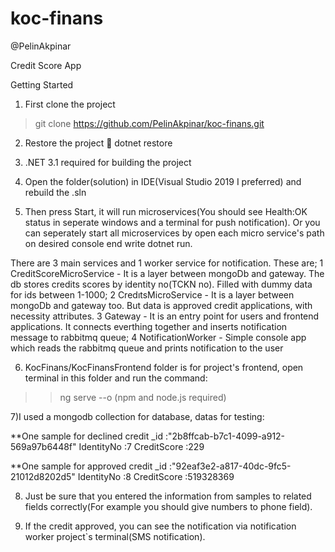 # koc-finans
@PelinAkpinar

Credit Score App

Getting Started
1) First clone the project
>git clone https://github.com/PelinAkpinar/koc-finans.git

2) Restore the project 🔨
dotnet restore

3) .NET 3.1  required for building the project

4) Open the folder(solution) in IDE(Visual Studio 2019 I preferred) and rebuild the .sln

5) Then press Start, it will run microservices(You should see Health:OK status in seperate windows and a terminal for push notification).
Or you can seperately start all microservices by open each micro service's path on desired console end write dotnet run.

There are 3 main services and 1 worker service for notification. These are;
	1 CreditScoreMicroService - It is a layer between mongoDb and gateway. The db stores credits scores by identity no(TCKN no).
Filled with dummy data for ids between 1-1000;
	2 CredıtsMicroService - It is a layer between mongoDb and gateway too. But data is approved credit applications, 
with necessity attributes.
	3 Gateway - It is an entry point for users and frontend applications. It connects everthing together and inserts notification message to
rabbitmq queue;
	4 NotificationWorker - Simple console app which reads the rabbitmq queue and prints notification to the user

6) KocFinans/KocFinansFrontend folder is for project's frontend, open terminal in this folder and run the command:
>>ng serve --o (npm and node.js required)

7)I used a mongodb collection for database, datas for testing:

**One sample for declined credit
    _id
    :"2b8ffcab-b7c1-4099-a912-569a97b6448f"
    IdentityNo
    :7
    CreditScore
    :229

**One sample for approved credit
    _id
    :"92eaf3e2-a817-40dc-9fc5-21012d8202d5"
    IdentityNo
    :8
    CreditScore
    :519328369

8) Just be sure that you entered the information from samples to related fields correctly(For example you should give numbers to phone field).

9) If the credit approved, you can see the notification via notification worker project`s terminal(SMS notification).
